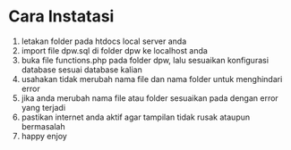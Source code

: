 # Cara Instatasi

1. letakan folder pada htdocs local server anda
2. import file dpw.sql di folder dpw ke localhost anda
3. buka file functions.php pada folder dpw, lalu sesuaikan konfigurasi database sesuai database kalian
4. usahakan tidak merubah nama file dan nama folder untuk menghindari error
5. jika anda merubah nama file atau folder sesuaikan pada dengan error yang terjadi
6. pastikan internet anda aktif agar tampilan tidak rusak ataupun bermasalah
7. happy enjoy

